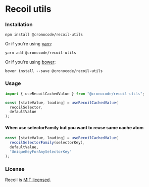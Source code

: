 # Recoil utils

### Installation

```shell
npm install @cronocode/recoil-utils
```

Or if you're using [yarn](https://classic.yarnpkg.com/en/docs/install/):

```shell
yarn add @cronocode/recoil-utils
```

Or if you're using [bower](https://bower.io/#install-bower):

```shell
bower install --save @cronocode/recoil-utils
```

### Usage

```ts
import { useRecoilCachedValue } from "@cronocode/recoil-utils";
```

```ts
const [stateValue, loading] = useRecoilCachedValue(
  recoilSelector,
  defaultValue
);
```

#### When use selectorFamily but you want to reuse same cache atom

```ts
const [stateValue, loading] = useRecoilCachedValue(
  recoilSelectorFamily(selectorKey),
  defaultValue,
  "UniqueKeyForAnySelectorKey"
);
```

### License

Recoil is [MIT licensed](./LICENSE).
